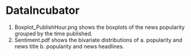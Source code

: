 # DataIncubator
1. Boxplot_PublishHour.png shows the boxplots of the news popularity grouped by the time published.
2. Sentiment.pdf shows the bivariate distributions of a. popularity and news title b. popularity and news headlines.
